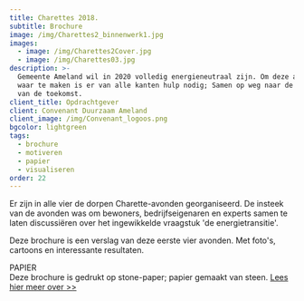 ```yaml
---
title: Charettes 2018.
subtitle: Brochure
image: /img/Charettes2_binnenwerk1.jpg
images:
  - image: /img/Charettes2Cover.jpg
  - image: /img/Charettes03.jpg
description: >-
  Gemeente Ameland wil in 2020 volledig energieneutraal zijn. Om deze ambitie
  waar te maken is er van alle kanten hulp nodig; Samen op weg naar de energie
  van de toekomst.
client_title: Opdrachtgever
client: Convenant Duurzaam Ameland
client_image: /img/Convenant_logoos.png
bgcolor: lightgreen
tags:
  - brochure
  - motiveren
  - papier
  - visualiseren
order: 22
---
```


Er zijn in alle vier de dorpen Charette-avonden georganiseerd. De insteek van de avonden was om bewoners, bedrijfseigenaren en experts samen te laten discussi&euml;ren over het ingewikkelde vraagstuk 'de energietransitie'.&nbsp;

Deze brochure is een verslag van deze eerste vier avonden. Met foto's, cartoons en interessante resultaten.

PAPIER<br>Deze brochure is gedrukt op stone-paper; papier gemaakt van steen. [Lees hier meer over &gt;&gt;](/blogs/blog-steen-en-tomaatpapier/)